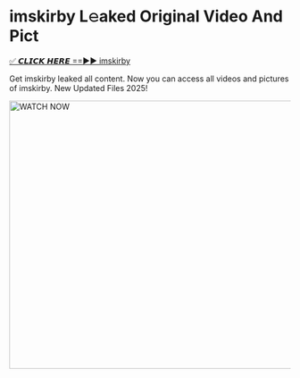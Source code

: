 # imskirby L𝚎aked Original Video And Pict

<p><a href="https://cliphot.my.id/imskirby" rel="nofollow">✅ 𝘾𝙇𝙄𝘾𝙆 𝙃𝙀𝙍𝙀 ==►► imskirby​</a></p>


<p>Get imskirby leaked all content. Now you can access all videos and pictures of imskirby. New Updated Files 2025!</p>


<p><a rel="nofollow" title="WATCH NOW" href="https://cliphot.my.id/imskirby"><img border="imskirby" height="480" width="720" title="WATCH NOW" alt="WATCH NOW" src="https://i.ibb.co.com/xMMVF88/686577567.gif"></a></p>